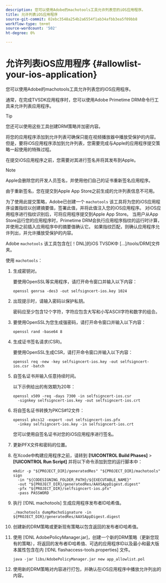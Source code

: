 ```yaml
---
description: 您可以使用Adobe的machotools工具允许列表您的iOS应用程序。
title: 允许列表iOS应用程序
source-git-commit: 02ebc3548a254b2a6554f1ab34afbb3ea5f09bb8
workflow-type: tm+mt
source-wordcount: '502'
ht-degree: 0%

---
```


# 允许列表iOS应用程序 {#allowlist-your-ios-application}

您可以使用Adobe的machotools工具允许列表您的iOS应用程序。

通常，在完成TVSDK应用程序时，您可以使用Adobe Primetime DRM命令行工具来允许列表应用程序。

>[!TIP]
>
>您还可以使用这些工具创建DRM策略并加密内容。

将您的应用程序添加到允许列表可确保只能在视频播放器中播放受保护的内容。 但是，要将iOS应用程序添加到允许列表，您需要完成与Apple的应用程序提交策略一起使用的特殊过程。

在提交iOS应用程序之前，您需要对其进行签名并将其发布到Apple。

>[!NOTE]
>
>Apple会删除您的开发人员签名，并使用他们自己的证书重新签名应用程序。

由于重新签名，您在提交到Apple App Store之前生成的允许列表信息不可用。

为了使用此提交策略，Adobe已创建一个 `machotools` 该工具将为您的iOS应用程序设置指纹以创建摘要值，签署此值，并将此值注入您的iOS应用程序。 对iOS应用程序进行指纹识别后，可将应用程序提交到Apple App Store。 当用户从App Store运行您的应用程序时，Primetime DRM会执行应用程序指纹的运行时计算，并使用之前插入应用程序中的摘要值确认它。 如果指纹匹配，则确认应用程序允许列出，并允许播放受保护的内容。

Adobe `machotools` 该工具包含在[！DNL]的iOS TVSDK中 [...]/tools/DRM]文件夹。

使用 `machotools`：

1. 生成密钥对。

   要使用OpenSSL等实用程序，请打开命令窗口并输入以下内容：

   ```shell
   openssl genrsa -des3 -out selfsigncert-ios.key 1024
   ```

1. 出现提示时，请输入密码以保护私钥。

   密码应至少包含12个字符，字符应包含大写和小写ASCII字符和数字的组合。
1. 要使用OpenSSL为您生成强密码，请打开命令窗口并输入以下内容：

   ```shell
   openssl rand -base64 8
   ```

1. 生成证书签名请求(CSR)。

   要使用OpenSSL生成CSR，请打开命令窗口并输入以下内容：

   ```shell
   openssl req -new -key selfsigncert-ios.key -out selfsigncert-ios.csr -batch
   ```

1. 自签名证书并输入任意持续时间。

   以下示例给出的有效期为20年：

   ```shell
   openssl x509 -req -days 7300 -in selfsigncert-ios.csr  
     -signkey selfsigncert-ios.key -out selfsigncert-ios.crt
   ```

1. 将自签名证书转换为PKCS#12文件：

   ```shell
   openssl pkcs12 -export -out selfsigncert-ios.pfx  
     -inkey selfsigncert-ios.key -in selfsigncert-ios.crt
   ```

   您可以使用自签名证书对您的iOS应用程序进行签名。

1. 更新PFX文件和密码的位置。
1. 在Xcode中构建应用程序之前，请转到  **[!UICONTROL Build Phases]** > **[!UICONTROL Run Script]** 并将以下命令添加到您的运行脚本中：

   ```shell
   mkdir -p "${PROJECT_DIR}/generatedRes" "${PROJECT_DIR}/machotools" sign  
     -in "${CODESIGNING_FOLDER_PATH}/${EXECUTABLE_NAME}"  
     -out "${PROJECT_DIR}/generatedRes/AAXSAppDigest.digest"  
     -pfx "${PROJECT_DIR}/selfsigncert-ios.pfx"  
     -pass PASSWORD
   ```

1. 执行 [!DNL machotools] 生成应用程序发布者ID哈希值。

   ```shell
   ./machotools dumpMachoSignature -in ${PROJECT_DIR}/generatedRes/AAXSAppDigest.digest
   ```

1. 创建新的DRM策略或更新现有策略以包含返回的发布者ID哈希值。
1. 使用 [!DNL AdobePolicyManager.jar]，创建一个新的DRM策略（更新您现有的策略），将返回的发布者ID哈希值、可选的应用程序ID以及最小和最大版本属性包含在内 [!DNL flashaccess-tools.properties] 文件。

   ```shell
   java -jar libs/AdobePolicyManager.jar new app_allowlist.pol
   ```

1. 使用新的DRM策略对内容进行打包，并确认在iOS应用程序中播放允许列出的内容。
